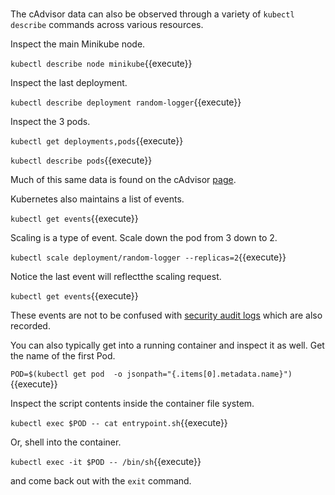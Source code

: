 #

The cAdvisor data can also be observed through a variety of `kubectl describe` commands across various resources.

Inspect the main Minikube node.

`kubectl describe node minikube`{{execute}}

Inspect the last deployment.

`kubectl describe deployment random-logger`{{execute}}

Inspect the 3 pods.

`kubectl get deployments,pods`{{execute}}

`kubectl describe pods`{{execute}}

Much of this same data is found on the cAdvisor [page](`https://[[HOST_SUBDOMAIN]]-4194-[[KATACODA_HOST]].environments.katacoda.com/`{{execute}}).

Kubernetes also maintains a list of events.

`kubectl get events`{{execute}}

Scaling is a type of event. Scale down the pod from 3 down to 2.

`kubectl scale deployment/random-logger --replicas=2`{{execute}}

Notice the last event will reflectthe scaling request.

`kubectl get events`{{execute}}

These events are not to be confused with [security audit logs](https://kubernetes.io/docs/tasks/debug-application-cluster/audit/) which are also recorded.

You can also typically get into a running container and inspect it as well. Get the name of the first Pod.

`POD=$(kubectl get pod  -o jsonpath="{.items[0].metadata.name}")`{{execute}}

Inspect the script contents inside the container file system.

`kubectl exec $POD -- cat entrypoint.sh`{{execute}}

Or, shell into the container.

`kubectl exec -it $POD -- /bin/sh`{{execute}}

and come back out with the `exit` command.
